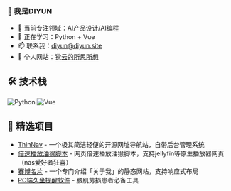 ### 👋 我是DIYUN  
- 🔭 当前专注领域：AI产品设计/AI编程  
- 🌱 正在学习：Python + Vue  
- 📫 联系我：diyun@diyun.site
- 🚀 个人网站：[狄云的所思所想](https://diyun.site)

## 🛠 技术栈  
![Python](https://img.shields.io/badge/-Python-3776AB?logo=python&logoColor=white)
![Vue](https://img.shields.io/badge/-Vue-4FC08D?logo=vuedotjs&logoColor=white)

## 🌟 精选项目
- [ThinNav](https://github.com/DemoJ/ThinNav) - 一个极其简洁轻便的开源网址导航站，自带后台管理系统
- [倍速播放油猴脚本](https://github.com/DemoJ/Multi-Speed) - 网页倍速播放油猴脚本，支持jellyfin等原生播放器网页（nas爱好者狂喜）
- [赛博名片](https://github.com/DemoJ/ID_Page) - 一个专门介绍「关于我」的静态网站，支持响应式布局
- [PC端久坐提醒软件](https://github.com/DemoJ/sit_reminder) - 腰肌劳损患者必备工具
